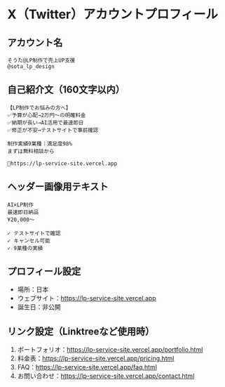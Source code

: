 # X（Twitter）アカウントプロフィール

## アカウント名
```
そうた@LP制作で売上UP支援
@sota_lp_design
```

## 自己紹介文（160文字以内）
```
【LP制作でお悩みの方へ】
✅予算が心配→2万円〜の明確料金
✅納期が長い→AI活用で最速即日
✅修正が不安→テストサイトで事前確認

制作実績9業種｜満足度98%
まずは無料相談から

📌https://lp-service-site.vercel.app
```

## ヘッダー画像用テキスト
```
AI×LP制作
最速即日納品
¥20,000〜

✓ テストサイトで確認
✓ キャンセル可能
✓ 9業種の実績
```

## プロフィール設定
- 場所：日本
- ウェブサイト：https://lp-service-site.vercel.app
- 誕生日：非公開

## リンク設定（Linktreeなど使用時）
1. ポートフォリオ：https://lp-service-site.vercel.app/portfolio.html
2. 料金表：https://lp-service-site.vercel.app/pricing.html
3. FAQ：https://lp-service-site.vercel.app/faq.html
4. お問い合わせ：https://lp-service-site.vercel.app/contact.html